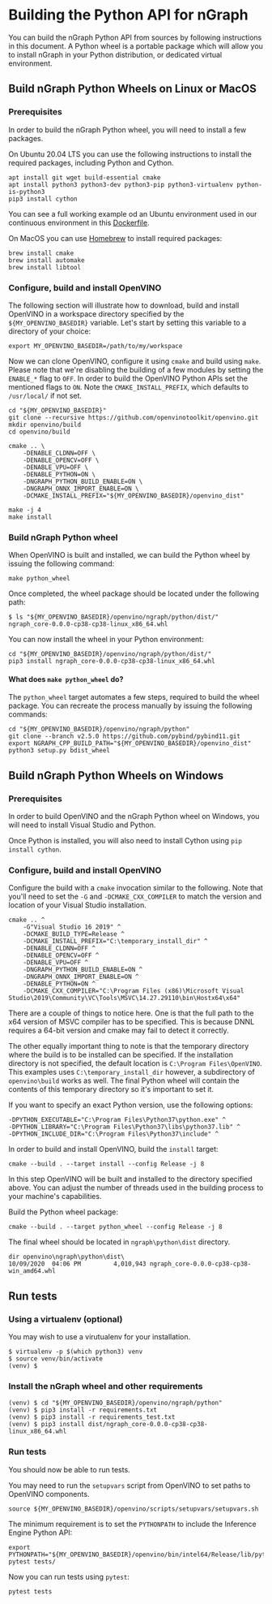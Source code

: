 # Building the Python API for nGraph

You can build the nGraph Python API from sources by following instructions in this document. A Python wheel is a 
portable package which will allow you to install nGraph in your Python distribution, or dedicated virtual environment.

## Build nGraph Python Wheels on Linux or MacOS

### Prerequisites

In order to build the nGraph Python wheel, you will need to install a few packages.

On Ubuntu 20.04 LTS you can use the following instructions to install the required packages, including Python and Cython.

    apt install git wget build-essential cmake
    apt install python3 python3-dev python3-pip python3-virtualenv python-is-python3
    pip3 install cython

You can see a full working example od an Ubuntu environment used in our continuous environment in this 
[Dockerfile](https://github.com/openvinotoolkit/openvino/blob/master/.ci/openvino-onnx/Dockerfile).

On MacOS you can use [Homebrew](https://brew.sh) to install required packages:

    brew install cmake
    brew install automake
    brew install libtool

### Configure, build and install OpenVINO

The following section will illustrate how to download, build and install OpenVINO in a workspace directory specified
by the `${MY_OPENVINO_BASEDIR}` variable. Let's start by setting this variable to a directory of your choice: 

    export MY_OPENVINO_BASEDIR=/path/to/my/workspace

Now we can clone OpenVINO, configure it using `cmake` and build using `make`. Please note that we're disabling
the building of a few modules by setting the `ENABLE_*` flag to `OFF`. In order to build the OpenVINO Python APIs
set the mentioned flags to `ON`. Note the `CMAKE_INSTALL_PREFIX`, which defaults to `/usr/local/` if not set.

    cd "${MY_OPENVINO_BASEDIR}"
    git clone --recursive https://github.com/openvinotoolkit/openvino.git
    mkdir openvino/build
    cd openvino/build
    
    cmake .. \
        -DENABLE_CLDNN=OFF \
        -DENABLE_OPENCV=OFF \
        -DENABLE_VPU=OFF \
        -DENABLE_PYTHON=ON \
        -DNGRAPH_PYTHON_BUILD_ENABLE=ON \
        -DNGRAPH_ONNX_IMPORT_ENABLE=ON \
        -DCMAKE_INSTALL_PREFIX="${MY_OPENVINO_BASEDIR}/openvino_dist"
    
    make -j 4
    make install

### Build nGraph Python wheel

When OpenVINO is built and installed, we can build the Python wheel by issuing the following command:

    make python_wheel

Once completed, the wheel package should be located under the following path:

    $ ls "${MY_OPENVINO_BASEDIR}/openvino/ngraph/python/dist/"
    ngraph_core-0.0.0-cp38-cp38-linux_x86_64.whl

You can now install the wheel in your Python environment:

    cd "${MY_OPENVINO_BASEDIR}/openvino/ngraph/python/dist/"
    pip3 install ngraph_core-0.0.0-cp38-cp38-linux_x86_64.whl

#### What does `make python_wheel` do?

The `python_wheel` target automates a few steps, required to build the wheel package. You can recreate the process 
manually by issuing the following commands: 

    cd "${MY_OPENVINO_BASEDIR}/openvino/ngraph/python"
    git clone --branch v2.5.0 https://github.com/pybind/pybind11.git
    export NGRAPH_CPP_BUILD_PATH="${MY_OPENVINO_BASEDIR}/openvino_dist"
    python3 setup.py bdist_wheel


## Build nGraph Python Wheels on Windows

### Prerequisites

In order to build OpenVINO and the nGraph Python wheel on Windows, you will need to install Visual Studio and Python. 

Once Python is installed, you will also need to install Cython using `pip install cython`.  

### Configure, build and install OpenVINO

Configure the build with a `cmake` invocation similar to the following. Note that you'll need to set the `-G` and 
`-DCMAKE_CXX_COMPILER` to match the version and location of your Visual Studio installation.

```
cmake .. ^
    -G"Visual Studio 16 2019" ^
    -DCMAKE_BUILD_TYPE=Release ^
    -DCMAKE_INSTALL_PREFIX="C:\temporary_install_dir" ^
    -DENABLE_CLDNN=OFF ^
    -DENABLE_OPENCV=OFF ^
    -DENABLE_VPU=OFF ^
    -DNGRAPH_PYTHON_BUILD_ENABLE=ON ^
    -DNGRAPH_ONNX_IMPORT_ENABLE=ON ^
    -DENABLE_PYTHON=ON ^
    -DCMAKE_CXX_COMPILER="C:\Program Files (x86)\Microsoft Visual Studio\2019\Community\VC\Tools\MSVC\14.27.29110\bin\Hostx64\x64"

```

There are a couple of things to notice here. One is that the full path to the x64 version of
MSVC compiler has to be specified. This is because DNNL requires a 64-bit version and cmake may
fail to detect it correctly.

The other equally important thing to note is that the temporary directory where the build is to be installed can be specified.
If the installation directory is not specified, the default location is `C:\Program Files\OpenVINO`.
This examples uses `C:\temporary_install_dir` however, a subdirectory of `openvino\build` works as well.
The final Python wheel will contain the contents of this temporary directory so it's important to set it.

If you want to specify an exact Python version, use the following options:
```
-DPYTHON_EXECUTABLE="C:\Program Files\Python37\python.exe" ^
-DPYTHON_LIBRARY="C:\Program Files\Python37\libs\python37.lib" ^
-DPYTHON_INCLUDE_DIR="C:\Program Files\Python37\include" ^
```

In order to build and install OpenVINO, build the `install` target:

    cmake --build . --target install --config Release -j 8

In this step OpenVINO will be built and installed to the directory specified above. You can
adjust the number of threads used in the building process to your machine's capabilities.

Build the Python wheel package:

    cmake --build . --target python_wheel --config Release -j 8

The final wheel should be located in `ngraph\python\dist` directory.

    dir openvino\ngraph\python\dist\
    10/09/2020  04:06 PM         4,010,943 ngraph_core-0.0.0-cp38-cp38-win_amd64.whl


## Run tests

### Using a virtualenv (optional)

You may wish to use a virutualenv for your installation.

    $ virtualenv -p $(which python3) venv
    $ source venv/bin/activate
    (venv) $

### Install the nGraph wheel and other requirements

    (venv) $ cd "${MY_OPENVINO_BASEDIR}/openvino/ngraph/python"
    (venv) $ pip3 install -r requirements.txt
    (venv) $ pip3 install -r requirements_test.txt
    (venv) $ pip3 install dist/ngraph_core-0.0.0-cp38-cp38-linux_x86_64.whl

### Run tests

You should now be able to run tests. 

You may need to run the `setupvars` script from OpenVINO to set paths to OpenVINO components.

    source ${MY_OPENVINO_BASEDIR}/openvino/scripts/setupvars/setupvars.sh

The minimum requirement is to set the `PYTHONPATH` to include the Inference Engine Python API: 

    export PYTHONPATH="${MY_OPENVINO_BASEDIR}/openvino/bin/intel64/Release/lib/python_api/python3.8/":${PYTHONPATH}
    pytest tests/

Now you can run tests using `pytest`:

    pytest tests
